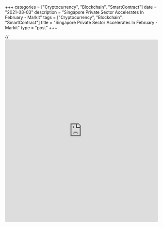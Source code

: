 +++
categories = ["Cryptocurrency", "Blockchain", "SmartContract"]
date = "2021-03-03"
description = "Singapore Private Sector Accelerates In February - Markit"
tags = ["Cryptocurrency", "Blockchain", "SmartContract"]
title = "Singapore Private Sector Accelerates In February - Markit"
type = "post"
+++

{{<iframe id="large-banner" src="https://www.bounty.group/#slide=2.0" width="100%" height="600" scrolling="no" style="border: 0px solid rgb(216, 221, 230); border-radius: 3px;">}}

The private sector in Singapore continued to expand in February, and at
a faster pace, the latest survey from Markit Economics showed on
Wednesday with a services PMI score of 54.9.

That's up from 52.9 in January, and it moves further above the boom-or-
bust line of 50 that separates expansion from contraction.

Individually, there was substantial growth in output and new order
volumes, while purchasing activity accelerated to its strongest level
since 2013. Sustained demand growth exerted further pressure on
capacity.

To cater for the surge in demand, firms added to workforces for the
first time in 18 months. Anecdotal evidence pointed to the addition of
temporary and part-time workers, although the overall rate of job
creation was only fractional.

For comments and feedback [contact](https://www.playgroundfx.com/contact/): editorial@rtt[news](https://www.letsplayfx.com/blog/forex-news-website/).com

[Economic News][1]

 **What parts of the world are seeing the best (and worst) economic
performances lately? Click[here][2] to check out our [Econ Scorecard][2]
and find out! See up-to-the-moment [ranking](https://www.playgroundfx.com/blog/crypto-exchange-ranking/)s for the best and worst
performers in [GDP][3], [unemployment rate][4], [inflation][5] and much
more.**

   1. www.rtt[news](https://www.letsplayfx.com/blog/forex-news-website/).com/Content/EconomicNews.aspx
   2. www.rtt[news](https://www.letsplayfx.com/blog/forex-news-website/).com/economic-scorecard/world-rank/retail-sales/highest-performance.aspx
   3. www.rtt[news](https://www.letsplayfx.com/blog/forex-news-website/).com/economic-scorecard/world-rank/GDP/highest-performance.aspx
   4. www.rtt[news](https://www.letsplayfx.com/blog/forex-news-website/).com/economic-scorecard/world-rank/unemployment-rate/lowest-performance.aspx
   5. www.rtt[news](https://www.letsplayfx.com/blog/forex-news-website/).com/economic-scorecard/world-rank/CPI/highest-performance.aspx